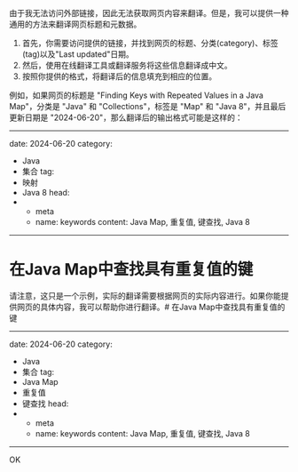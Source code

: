 由于我无法访问外部链接，因此无法获取网页内容来翻译。但是，我可以提供一种通用的方法来翻译网页标题和元数据。

1. 首先，你需要访问提供的链接，并找到网页的标题、分类(category)、标签(tag)以及"Last updated"日期。
2. 然后，使用在线翻译工具或翻译服务将这些信息翻译成中文。
3. 按照你提供的格式，将翻译后的信息填充到相应的位置。

例如，如果网页的标题是 "Finding Keys with Repeated Values in a Java Map"，分类是 "Java" 和 "Collections"，标签是 "Map" 和 "Java 8"，并且最后更新日期是 "2024-06-20"，那么翻译后的输出格式可能是这样的：

---
date: 2024-06-20
category:
  - Java
  - 集合
tag:
  - 映射
  - Java 8
head:
  - - meta
    - name: keywords
      content: Java Map, 重复值, 键查找, Java 8
------
# 在Java Map中查找具有重复值的键

请注意，这只是一个示例，实际的翻译需要根据网页的实际内容进行。如果你能提供网页的具体内容，我可以帮助你进行翻译。# 在Java Map中查找具有重复值的键

---
date: 2024-06-20
category:
  - Java
  - 集合
tag:
  - Java Map
  - 重复值
  - 键查找
head:
  - - meta
    - name: keywords
      content: Java Map, 重复值, 键查找, Java 8
------

OK